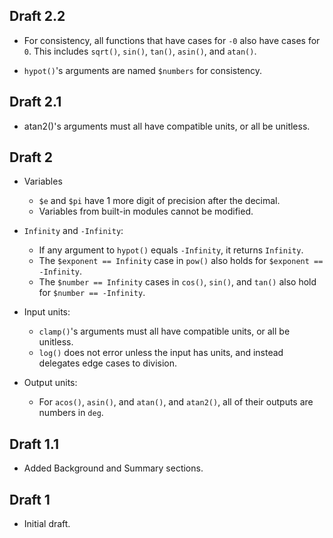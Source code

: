 ## Draft 2.2

* For consistency, all functions that have cases for `-0` also have cases for
  `0`. This includes `sqrt()`, `sin()`, `tan()`, `asin()`, and `atan()`.

* `hypot()`'s arguments are named `$numbers` for consistency.

## Draft 2.1

* atan2()'s arguments must all have compatible units, or all be unitless.

## Draft 2

* Variables
  * `$e` and `$pi` have 1 more digit of precision after the decimal.
  * Variables from built-in modules cannot be modified.

* `Infinity` and `-Infinity`:
  * If any argument to `hypot()` equals `-Infinity`, it returns `Infinity`.
  * The `$exponent == Infinity` case in `pow()` also holds for
    `$exponent == -Infinity`.
  * The `$number == Infinity` cases in `cos()`, `sin()`, and `tan()` also hold
    for `$number == -Infinity`.

* Input units:
  * `clamp()`'s arguments must all have compatible units, or all be unitless.
  * `log()` does not error unless the input has units, and instead delegates
    edge cases to division.

* Output units:
  * For `acos()`, `asin()`, and `atan()`, and `atan2()`, all of their outputs
    are numbers in `deg`.

## Draft 1.1

* Added Background and Summary sections.

## Draft 1

* Initial draft.
